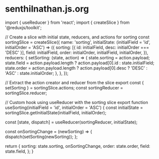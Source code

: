 # senthilnathan.js.org
import { useReducer } from 'react';
import { createSlice } from '@reduxjs/toolkit'; 

// Create a slice with initial state, reducers, and actions for sorting
const sortingSlice = createSlice({
  name: 'sorting',
  initialState: (initialField = 'id', initialOrder = 'ASC') => ({
    sorting: [{ id: initialField, desc: initialOrder === 'DESC' }],
    field: initialField,
    order: initialOrder,
    initialField,
    initialOrder,
  }),
  reducers: {
    setSorting: (state, action) => {
      state.sorting = action.payload;
      state.field = action.payload.length ? action.payload[0].id : state.initialField;
      state.order = action.payload.length
        ? action.payload[0].desc
          ? 'DESC'
          : 'ASC'
        : state.initialOrder;
    },
  },
});

// Extract the action creator and reducer from the slice
export const { setSorting } = sortingSlice.actions;
const sortingReducer = sortingSlice.reducer;

// Custom hook using useReducer with the sorting slice
export function useSorting(initialField = 'id', initialOrder = 'ASC') {
  const initialState = sortingSlice.getInitialState(initialField, initialOrder);

  const [state, dispatch] = useReducer(sortingReducer, initialState);

  const onSortingChange = (newSorting) => {
    dispatch(setSorting(newSorting));
  };

  return {
    sorting: state.sorting,
    onSortingChange,
    order: state.order,
    field: state.field,
  };
}
